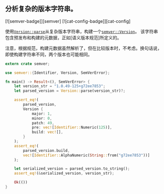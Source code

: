 ## 分析复杂的版本字符串。

[![semver-badge]][semver] [![cat-config-badge]][cat-config]

使用[`Version::parse`]从复杂版本字符串，构建一个[`semver::Version`]。 该字符串包含预发布和构建的元数据，正如[语义版本规范]所定义的。

注意，根据规范，构建元数据虽然解析了，但在比较版本时，不考虑。换句话说，即使构建字符串不同，两个版本也可能相同。

```rust
extern crate semver;

use semver::{Identifier, Version, SemVerError};

fn main() -> Result<(), SemVerError> {
    let version_str = "1.0.49-125+g72ee7853";
    let parsed_version = Version::parse(version_str)?;

    assert_eq!(
        parsed_version,
        Version {
            major: 1,
            minor: 0,
            patch: 49,
            pre: vec![Identifier::Numeric(125)],
            build: vec![],
        }
    );
    assert_eq!(
        parsed_version.build,
        vec![Identifier::AlphaNumeric(String::from("g72ee7853"))]
    );

    let serialized_version = parsed_version.to_string();
    assert_eq!(&serialized_version, version_str);

    Ok(())
}
```

[`semver::version`]: https://docs.rs/semver/*/semver/struct.Version.html
[`version::parse`]: https://docs.rs/semver/*/semver/struct.Version.html#method.parse
[semantic versioning specification]: http://semver.org/
